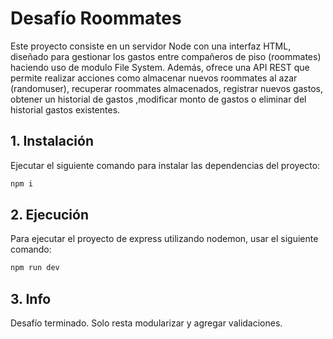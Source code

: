
# Desafío Roommates

Este proyecto consiste en un servidor Node con una interfaz HTML, diseñado para gestionar los gastos entre compañeros de piso (roommates) haciendo uso de modulo File System. Además, ofrece una API REST que permite realizar acciones como almacenar nuevos roommates al azar (randomuser), recuperar roommates almacenados, registrar nuevos gastos, obtener un historial de gastos ,modificar monto de gastos o eliminar del historial gastos existentes.

## 1. Instalación

Ejecutar el siguiente comando para instalar las dependencias del proyecto:
   ```bash
   npm i
   ```
   
## 2. Ejecución

Para ejecutar el proyecto de express utilizando nodemon, usar el siguiente comando:
   ```bash
   npm run dev
   ```

## 3. Info

Desafío terminado. Solo resta modularizar y agregar validaciones.
